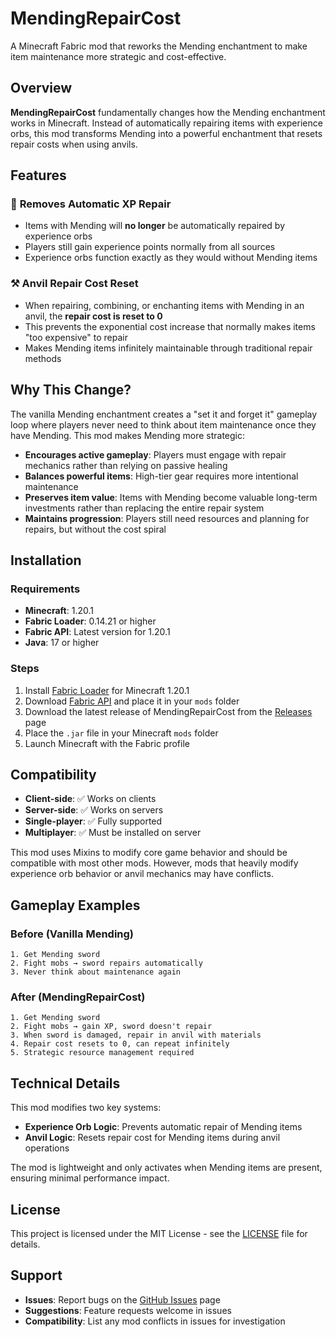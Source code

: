 # MendingRepairCost

A Minecraft Fabric mod that reworks the Mending enchantment to make item maintenance more strategic and cost-effective.

## Overview

**MendingRepairCost** fundamentally changes how the Mending enchantment works in Minecraft. Instead of automatically repairing items with experience orbs, this mod transforms Mending into a powerful enchantment that resets repair costs when using anvils.

## Features

### 🚫 **Removes Automatic XP Repair**
- Items with Mending will **no longer** be automatically repaired by experience orbs
- Players still gain experience points normally from all sources
- Experience orbs function exactly as they would without Mending items

### ⚒️ **Anvil Repair Cost Reset**
- When repairing, combining, or enchanting items with Mending in an anvil, the **repair cost is reset to 0**
- This prevents the exponential cost increase that normally makes items "too expensive" to repair
- Makes Mending items infinitely maintainable through traditional repair methods

## Why This Change?

The vanilla Mending enchantment creates a "set it and forget it" gameplay loop where players never need to think about item maintenance once they have Mending. This mod makes Mending more strategic:

- **Encourages active gameplay**: Players must engage with repair mechanics rather than relying on passive healing
- **Balances powerful items**: High-tier gear requires more intentional maintenance
- **Preserves item value**: Items with Mending become valuable long-term investments rather than replacing the entire repair system
- **Maintains progression**: Players still need resources and planning for repairs, but without the cost spiral

## Installation

### Requirements
- **Minecraft**: 1.20.1
- **Fabric Loader**: 0.14.21 or higher
- **Fabric API**: Latest version for 1.20.1
- **Java**: 17 or higher

### Steps
1. Install [Fabric Loader](https://fabricmc.net/use/) for Minecraft 1.20.1
2. Download [Fabric API](https://modrinth.com/mod/fabric-api) and place it in your `mods` folder
3. Download the latest release of MendingRepairCost from the [Releases](https://github.com/arona74/mendingrepaircost/releases) page
4. Place the `.jar` file in your Minecraft `mods` folder
5. Launch Minecraft with the Fabric profile

## Compatibility

- **Client-side**: ✅ Works on clients
- **Server-side**: ✅ Works on servers  
- **Single-player**: ✅ Fully supported
- **Multiplayer**: ✅ Must be installed on server

This mod uses Mixins to modify core game behavior and should be compatible with most other mods. However, mods that heavily modify experience orb behavior or anvil mechanics may have conflicts.

## Gameplay Examples

### Before (Vanilla Mending)
```
1. Get Mending sword
2. Fight mobs → sword repairs automatically
3. Never think about maintenance again
```

### After (MendingRepairCost)
```
1. Get Mending sword
2. Fight mobs → gain XP, sword doesn't repair
3. When sword is damaged, repair in anvil with materials
4. Repair cost resets to 0, can repeat infinitely
5. Strategic resource management required
```

## Technical Details

This mod modifies two key systems:
- **Experience Orb Logic**: Prevents automatic repair of Mending items
- **Anvil Logic**: Resets repair cost for Mending items during anvil operations

The mod is lightweight and only activates when Mending items are present, ensuring minimal performance impact.

## License

This project is licensed under the MIT License - see the [LICENSE](LICENSE) file for details.

## Support

- **Issues**: Report bugs on the [GitHub Issues](https://github.com/arona74/mendingrepaircost/issues) page
- **Suggestions**: Feature requests welcome in issues
- **Compatibility**: List any mod conflicts in issues for investigation
